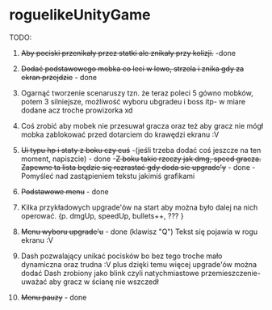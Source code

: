 # roguelikeUnityGame

TODO:
1) ~~Aby pociski przenikały przez statki ale znikały przy kolizji.~~ -done
2) ~~Dodać podstawowego mobka co leci w lewo, strzela i znika gdy za ekran przejdzie~~ - done
3) Ogarnąć tworzenie scenaruszy tzn. że teraz poleci 5 gówno mobków, potem 3 silniejsze, możliwość wyboru ubgradeu i boss itp- w miare dodane acz troche prowizorka xd
4) Coś zrobić aby mobek nie przesuwał gracza oraz też aby gracz nie mógł mobka zablokować przed dotarciem do krawędzi ekranu :V
5) ~~Ui typu hp i staty z boku czy cuś~~ -(jeśli trzeba dodać coś jeszcze na ten moment, napiszcie) - done 
  -~~Z boku takie rzeczy jak dmg, speed gracza. Zapewne ta lista będzie się rozrastać gdy doda sie upgrade'y~~ - done
      -Pomyśleć nad zastąpieniem tekstu jakimiś grafikami
6) ~~Podstawowe menu~~ - done 
7) Kilka przykładowych upgrade'ów na start aby można było dalej na nich operować. {p. dmgUp, speedUp, bullets++, ??? }
8) ~~Menu wyboru upgrade'u~~ - done (klawisz "Q")
       Tekst się pojawia w rogu ekranu :V
10) Dash pozwalający unikać pocisków bo bez tego troche mało dynamiczna oraz trudna :V plus dzięki temu więcej upgrade'ów można dodać
      Dash zrobiony jako blink czyli natychmiastowe przemieszczenie-uważać aby gracz w ścianę nie wszczedł
      
11) ~~Menu pauzy~~ - done
